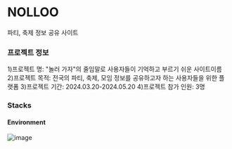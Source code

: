 # NOLLOO

파티, 축제 정보 공유 사이트 

### 프로젝트 정보

1)프로젝트 명: <NOLLOO> "놀러 가자"의 줄임말로 사용자들이 기억하고 부르기 쉬운 사이트이름
2)프로젝트 목적: 전국의 파티, 축제, 모임 정보를 공유하고자 하는 사용자들을 위한 플랫폼
3)프로젝트 기간: 2024.03.20-2024.05.20
4)프로젝트 참가 인원: 3명 


### Stacks

#### Environment
![image](https://github.com/gui4458/Nolloo/assets/159219020/7ad57fc1-50f2-4731-913e-8a8e6a3433a3)
